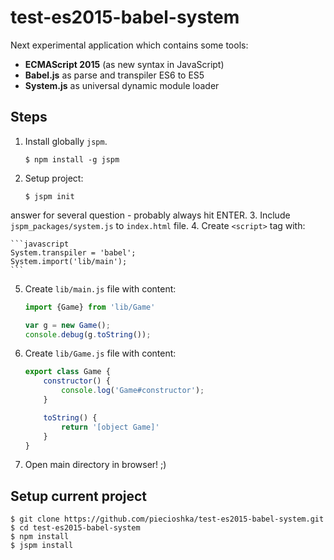 # test-es2015-babel-system

Next experimental application which contains some tools:

 - **ECMAScript 2015** (as new syntax in JavaScript)
 - **Babel.js** as parse and transpiler ES6 to ES5
 - **System.js** as universal dynamic module loader

## Steps

1. Install globally `jspm`.

    ```
    $ npm install -g jspm
    ```
2. Setup project:

    ```
    $ jspm init
    ```
answer for several question - probably always hit ENTER.
3. Include `jspm_packages/system.js` to `index.html` file.
4. Create `<script>` tag with:

    ```javascript
    System.transpiler = 'babel';
    System.import('lib/main');
    ```

5. Create `lib/main.js` file with content:

    ```javascript
    import {Game} from 'lib/Game'

    var g = new Game();
    console.debug(g.toString());
    ```

6. Create `lib/Game.js` file with content:

    ```javascript
    export class Game {
        constructor() {
            console.log('Game#constructor');
        }

        toString() {
            return '[object Game]'
        }
    }
    ```
7. Open main directory in browser! ;)

## Setup current project

```
$ git clone https://github.com/piecioshka/test-es2015-babel-system.git
$ cd test-es2015-babel-system
$ npm install
$ jspm install
```
